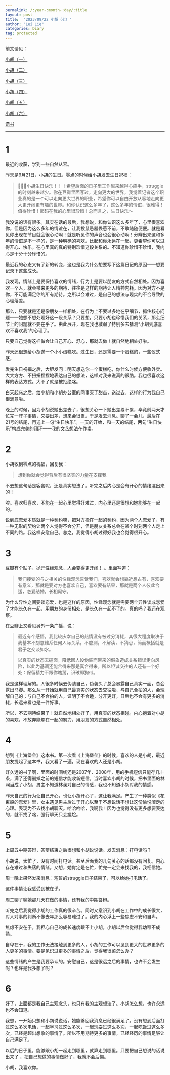 ```yaml
---
permalink: /:year-:month-:day/:title
layout: post
title:  "2023/09/22 小胡（七）"
author: "Lei Lie"
categories: Diary
tag: protected
---
```



前文请见：

[小胡（一）](https://luwin1127.github.io/2020-01-19/Diary-Hu)

[小胡（二）](https://luwin1127.github.io/2023-02-15/Diary-Hu)

[小胡（三）](https://luwin1127.github.io/2023-04-02/Diary-Hu)

[小胡（四）](https://luwin1127.github.io/2023-06-24/Diary-Hu)

[小胡（五）](https://luwin1127.github.io/2023-07-18/Diary-Hu)

[小胡（六）](https://luwin1127.github.io/2023-08-28/Diary-Hu)

[遗书](https://leilie.top/2023-02-13/Diary)

---

# 1

最近的收获，学到一些自然从容。

昨天是9月21日，小胡的生日。零点的时候给小胡发去生日祝福：

> 🎂🎂🎂小胡生日快乐！！！希望后面的日子里工作越来越得心应手，struggle的时刻越来越少。你在豆瓣里面写过，走向更大的世界，我觉着记者这个职业真的是一个可以走向更大世界的职业，希望你可以自由开放从容地走向更大更开阔更有趣的世界。和你认识这么多年了，这么多年的情谊，很难得！值得珍惜！起码在我的心里很珍惜！总而言之，生日快乐～

我没说的话有很多。其实在话的最后，我想说，和你认识这么多年了，心里很喜欢你，但是因为这么多年的情谊在，让我投鼠忌器畏葸不前，不敢随随便便。就是看见你出现在节目就会很心动啊！就是听见你的声音也会很心动啊！分辨出来这和多年的情谊是不一样的，是一种明确的喜欢。比起和你永远在一起，更希望你可以过得开心、快乐。在心里真的真的特别珍惜这段关系的。不知道你珍惜不珍惜，我内心是十分十分珍惜的。

最近我的心态又有了新的转变，这也是我为什么想要写下这篇日记的原因——想要记录下这些成长。

我发现，情绪上是要保持喜欢的情绪，行为上是要以朋友的方式自然相处。因为喜欢一个人，就会带来更多的期待，往往是这样的期待让人精神内耗。因为对方不是你，不可能满足你的所有期待。之所以会难过，是自己的想法与现实的不合导致的心理落差。

那么，只要就是还是像朋友一样相处，在行为上不要过多地在乎细节，抓住核心问题——她想不想处理好这一段关系？只要想，只要小胡也珍惜我们的关系，那么细节上的问题就不要在乎了。由此展开，现在我也减弱了特别多去猜测“小胡到底喜欢不喜欢我”的心理了。

只要自己觉得这样做会让自己开心、舒心，那就去做！就自然地相处好啦。

昨天还很想给小胡送一个小小蛋糕吃。过生日，还是需要一个蛋糕的，一些仪式感，

发完生日祝福之后，大胆发问：明天想送你一个蛋糕吃，你什么时候方便收外卖。大大方方、不扭扭捏捏地表达自己的想法，这样对我来说真的很酷。我也很喜欢这样的表达方式。大不了就是被拒绝咯。

白天起床之后，给小胡和小胡办公室的同事买了甜点，送过去。这样的行为我自己很满意啦。

晚上的时候，因为小胡说她出差去了，很想关心一下她出差累不累，毕竟前两天才忙完一阵子事情，又要出差，想来会很累。于是发去消息。聊了一会儿，最后在21号的结尾，再送上一句“生日快乐”。一天的开始，和一天的结尾，两句“生日快乐”构成完美的闭环——我的文艺想法在作祟。 

# 2

小胡收到零点的祝福，回复我：

> 想到你就会觉得背后有很坚实的力量在支撑我

不去想这句话是客套呢，还是真实想法了。听完之后内心是会有开心的情绪溢出来的！

唉。喜欢归喜欢，不能在一起心里觉得好难过，内心里还是很想和她能够在一起的。

说到底恋爱本质就是一种契约嘛，把对方拴在一起的契约，因为两个人恋爱了，有一种无形的契约让两个人觉得不会分开，但是朋友关系总会在某个时刻两个人走上不同的路。我这样安慰自己。总之，我觉得小胡过得好我也会觉得很开心。

# 3

豆瓣有个贴子，[抛开性缘观念，人会变得更开阔！ ](https://www.protected.com/group/topic/295020886/)。里面写道：

> 我们接受的与之相关的性缘观念告诉我们，喜欢就会想靠近想占有，喜欢要有意义，那就是要对方也喜欢自己，喜欢要有结果，那就是两个人彼此合适，恋爱结婚，长相厮守。

为什么异性之间要谈恋爱，也是这样的原因，性缘观念就是需要两个异性谈成恋爱了才能长久在一起，用朋友的身份相处，是长久在一起不了的。真的吗？我还在观察。

在豆瓣上又看见另外一条广播，说：

> 最近有个感悟，我比较庆幸自己的热情没有被过分消耗，其很大程度取决于我基本不刻意维系任何人际关系。不臆测，不解读，不猜忌，简而概括就是君子之交淡如水。
>
> 以真实的状态去碰面，降低因人设伪装而带来的假象造成关系错误走向风险，以此为基调还能合得来那是真合得来。所以坦诚交往的人还有一个好处：保留精力不跟你瞎掰，识破即狗带。

我是这样理解的。人很多时候去伪装自己，伪装久了总会暴露自己真实一面，总会露出马脚。那么从一开始就用自己最真实的状态去交往啦，与自己合拍的人，会理解自己的；与自己不合拍的人，证明了不合适，分开更好，日后也不会有更多的消耗，长远来看也是一件好事。

所以，不去期待结果了！就自然地相处好了，用真实的状态相碰。内心抱着对小胡的喜欢，不放弃能够在一起的努力，用朋友的方式自然相处。

# 4

想到《上海堡垒》这本书。第一次看《上海堡垒》的时候，喜欢的人是小胡，最近朋友提起了这本书，我又看了一遍，现在喜欢的人还是小胡。

好久远的书了啊，里面的时间线还是2007年、2008年，用的手机短信只能存几十条，满了还得删掉之前的短信才能收新短信。当时喜欢小胡的时候，把书里面的林澜当成了小胡，男主不知道林澜对自己的情感，我也不知道小胡对我的情感。

昨天自己的行为让自己开心，也让小胡开心了，这让我满足。产生了一种类似《花束般的恋爱》里，女主遇见男主后过于开心以至于不想说话不想让这份愉悦溜走的心理。表现为不去找小胡聊天。哈哈哈哈，我啊我！因为也觉得没有更多想要表达的，就不找了咯，强行聊天只会尴尬。

# 5

上周五中期答辩，答辩结束之后很想和小胡说说话。发去消息：打电话吗？

小胡说，太忙了，没有时间打电话。甚至后面我的几句关心的话都没有回复。内心存在难过和失落的情绪。又想，她肯定是在忙，忙完一定会来找我的，我相信她。

周一晚上果然发来消息：短暂的struggle日子结束了，可以给她打电话了。

这件事情让我感受到被在乎。

周二聊了聊她那几天在做的事情，还有我的中期答辩。

听完之后我觉得小胡的工作真的很辛苦。同时又意识到小胡在工作中的成长很大，对人对事的判断不像去年那么容易难过了。我的内心浮上一些焦虑不安和自卑。

焦虑不安在于，我担心自己的成长速度跟不上小胡，小胡以后会觉得我幼稚不成熟。

自卑在于，我的工作无法接触到更多的人，小胡的工作可以见到更大的世界更多的人更多的事情。要是见识过更多的事情之后，觉得我很菜怎么办？

这些情绪的产生是我要承认的。安慰自己，这是很远之后的事情，也许不会发生呢？也许是我多想了呢？

# 6

好了，上面都是我自己主观念头，也只有我的主观想法了。小胡怎么想，也许永远也不会知道。

我想，一开始只想和小胡说说话，她能够回我消息已经很满足了。没有想到后面打过这么多次电话，一起学习过这么多次，一起玩耍过这么多次，一起吃饭过这么多次，已经是超出想象的事情了。所以不用期待更多的事情，已经经历的事情足够让自己满足了。

以后的日子里，能够跟小胡一起走到哪里，就算走到哪里。只要把自己想说的话说出来了 ，把自己想做的事情做好了，我就不会后悔。

小胡，我喜欢你。
